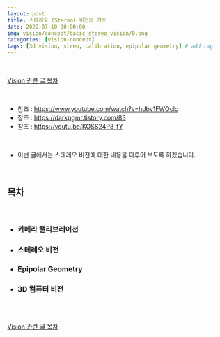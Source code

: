```yaml
---
layout: post
title: 스테레오 (Stereo) 비전의 기초
date: 2022-07-10 00:00:00
img: vision/concept/basic_stereo_vision/0.png
categories: [vision-concept] 
tags: [3d vision, streo, calibration, epipolar geometry] # add tag
---
```


<br>

[Vision 관련 글 목차](https://gaussian37.github.io/vision-concept-table/)

<br>

- 참조 : https://www.youtube.com/watch?v=hdbv1FWOclc
- 참조 : https://darkpgmr.tistory.com/83
- 참조 : https://youtu.be/KOSS24P3_fY

<br>

- 이번 글에서는 스테레오 비전에 대한 내용을 다루어 보도록 하겠습니다.

<br>

## **목차**

<br>

- ### 카메라 캘리브레이션
- ### 스테레오 비전
- ### Epipolar Geometry
- ### 3D 컴퓨터 비전

<br>


<br>

[Vision 관련 글 목차](https://gaussian37.github.io/vision-concept-table/)

<br>